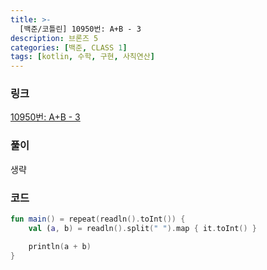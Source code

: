 ```yaml
---
title: >-
  [백준/코틀린] 10950번: A+B - 3
description: 브론즈 5
categories: [백준, CLASS 1]
tags: [kotlin, 수학, 구현, 사칙연산]
---
```


### 링크
[10950번: A+B - 3](https://www.acmicpc.net/problem/10950)

### 풀이
생략

### 코드
```kotlin
fun main() = repeat(readln().toInt()) {
    val (a, b) = readln().split(" ").map { it.toInt() }

    println(a + b)
}

```
